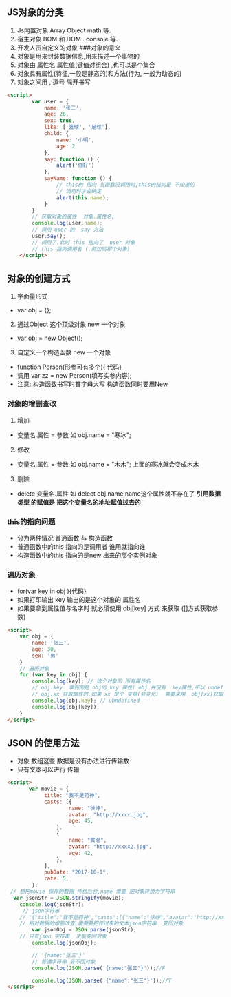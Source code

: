 ## JS对象的分类 
1. Js内置对象 Array Object math 等.
2. 宿主对象 BOM 和 DOM . console 等.
3. 开发人员自定义的对象
###对象的意义
1. 对象是用来封装数据信息,用来描述一个事物的
2. 对象由 属性名.属性值(键值对组合) ,也可以是个集合
3. 对象具有属性(特征,一般是静态的)和方法(行为, 一般为动态的) 
4. 对象之间用 , 逗号 隔开书写
```html
<script>
        var user = {
            name: '张三',
            age: 26,
            sex: true,
            like: ['篮球', '足球'],
            child: {
                name: '小明',
                age: 2
            },
            say: function () {
                alert('你好')
            },
            sayName: function () {
                // this的 指向 当函数没调用时,this的指向是 不知道的
                // 调用时才会确定
                alert(this.name);
            }
        }
        // 获取对象的属性  对象.属性名;
        console.log(user.name);
        // 调用 user 的  say 方法
        user.say();
        // 调用了.此时 this 指向了  user 对象
        // this 指向调用者 (.前边的那个对象)
    </script>
```
## 对象的创建方式
1. 字面量形式
 - var obj = {};
2. 通过Object 这个顶级对象 new 一个对象
- var obj = new Object();
3. 自定义一个构造函数 new 一个对象 
- function Person(形参可有多个){ 代码} 
- 调用 var zz = new Person(填写实参内容);
- 注意: 构造函数书写时首字母大写 构造函数同时要用New 
### 对象的增删查改
1. 增加 
 - 变量名.属性 = 参数 如 obj.name = "寒冰";
2. 修改
- 变量名.属性 = 参数 如 obj.name = "木木"; 上面的寒冰就会变成木木
3. 删除
- delete 变量名.属性 如 delect obj.name name这个属性就不存在了
**引用数据类型 的赋值是 把这个变量名的地址赋值过去的**
### this的指向问题
- 分为两种情况 普通函数 与 构造函数
- 普通函数中的this 指向的是调用者 谁用就指向谁
- 构造函数中的this 指向的是new 出来的那个实例对象 
### 遍历对象
- for(var key in obj ){代码}
- 如果打印输出 key 输出的是这个对象的 属性名
- 如果要拿到属性值与名字时 就必须使用 obj[key] 方式 来获取 ([]方式获取参数)
```html
<script>
    var obj = {
        name: '张三',
        age: 30,
        sex: '男'
    }
    // 遍历对象
    for (var key in obj) {
        console.log(key); // 这个对象的 所有属性名
        // obj.key  拿到的是 obj的 key 属性( obj 并没有  key属性,所以 undefined)
        // obj.xx 获取属性时,如果 xx 是个 变量(会变化)  需要采用  obj[xx]获取属性值
        console.log(obj.key); // ubndefined
        console.log(obj[key]);
    }
</script>
```
## JSON 的使用方法
- 对象 数组这些 数据是没有办法进行传输数
- 只有文本可以进行 传输 
```html
<script>
       var movie = {
            title: "我不是药神",
            casts: [{
                    name: "徐峥",
                    avatar: "http://xxxx.jpg",
                    age: 45,
                },
                {
                    name: "黄渤",
                    avatar: "http://xxxx2.jpg",
                    age: 42,
                },
            ],
            pubDate: "2017-10-1",
            rate: 5,
        };
 // 想把movie 保存的数据 传给后台,name 需要 把对象转换为字符串
  var jsonStr = JSON.stringify(movie);
    console.log(jsonStr);
     // json字符串
    // '{"title":"我不是药神","casts":[{"name":"徐峥","avatar":"http://xxxx.jpg","age":45},{"name":"黄渤","avatar":"http://xxxx2.jpg","age":42}],"pubDate":"2017-10-1","rate":5}'
    // 相对数据的增删改查,需要要把传过来的文本json字符串  变回对象
        var jsonObj = JSON.parse(jsonStr);
    // 只有json 字符串  才能变回对象
        console.log(jsonObj);

        // '{name:"张三"}'
        // 普通字符串 变不回对象
        console.log(JSON.parse('{name:"张三"}'));//F

        console.log(JSON.parse('{"name":"张三"}'));//T
</script>
```